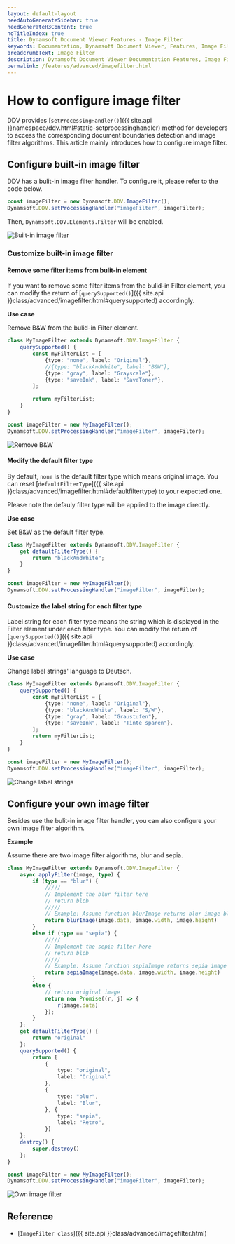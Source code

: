 ```yaml
---
layout: default-layout
needAutoGenerateSidebar: true
needGenerateH3Content: true
noTitleIndex: true
title: Dynamsoft Document Viewer Features - Image Filter
keywords: Documentation, Dynamsoft Document Viewer, Features, Image Filter
breadcrumbText: Image Filter
description: Dynamsoft Document Viewer Documentation Features, Image Filter
permalink: /features/advanced/imagefilter.html
---
```


# How to configure image filter

DDV provides [`setProcessingHandler()`]({{ site.api }}namespace/ddv.html#static-setprocessinghandler) method for developers to access the corresponding document boundaries detection and image filter algorithms. This article mainly introduces how to configure image filter.

## Configure built-in image filter

DDV has a bulit-in image filter handler. To configure it, please refer to the code below.

```typescript
const imageFilter = new Dynamsoft.DDV.ImageFilter();
Dynamsoft.DDV.setProcessingHandler("imageFilter", imageFilter);
```

Then, `Dynamsoft.DDV.Elements.Filter` will be enabled.

![Built-in image filter](/assets/imgs/builtinimagefilter.png)

### Customize built-in image filter 

#### Remove some filter items from bulit-in element

If you want to remove some filter items from the bulid-in Filter element, you can modify the return of [`querySupported()`]({{ site.api }}class/advanced/imagefilter.html#querysupported) accordingly.

**Use case**

Remove B&W from the bulid-in Filter element.

```typescript
class MyImageFilter extends Dynamsoft.DDV.ImageFilter {
    querySupported() {
        const myFilterList = [
            {type: "none", label: "Original"},
            //{type: "blackAndWhite", label: "B&W"},
            {type: "gray", label: "Grayscale"},
            {type: "saveInk", label: "SaveToner"},
        ];

        return myFilterList;
    }
}

const imageFilter = new MyImageFilter();
Dynamsoft.DDV.setProcessingHandler("imageFilter", imageFilter);
```

![Remove B&W](/assets/imgs/imagefilterremovebw.png)

#### Modify the default filter type

By default, `none` is the default filter type which means original image. You can reset [`defaultFilterType`]({{ site.api }}class/advanced/imagefilter.html#defaultfiltertype) to your expected one. 

Please note the defauly filter type will be applied to the image directly.

**Use case**

Set B&W as the default filter type.

```typescript
class MyImageFilter extends Dynamsoft.DDV.ImageFilter {
    get defaultFilterType() {
        return "blackAndWhite";
    }
}

const imageFilter = new MyImageFilter();
Dynamsoft.DDV.setProcessingHandler("imageFilter", imageFilter);
```

#### Customize the label string for each filter type

Label string for each filter type means the string which is displayed in the Filter element under each filter type. You can modify the return of [`querySupported()`]({{ site.api }}class/advanced/imagefilter.html#querysupported) accordingly.

**Use case**

Change label strings' language to Deutsch.

```typescript
class MyImageFilter extends Dynamsoft.DDV.ImageFilter {
    querySupported() {
        const myFilterList = [
            {type: "none", label: "Original"},
            {type: "blackAndWhite", label: "S/W"},
            {type: "gray", label: "Graustufen"},
            {type: "saveInk", label: "Tinte sparen"},
        ];
        return myFilterList;
    }
}

const imageFilter = new MyImageFilter();
Dynamsoft.DDV.setProcessingHandler("imageFilter", imageFilter);
```

![Change label strings](/assets/imgs/imagefilterchangelabel.png)

## Configure your own image filter

Besides use the bulit-in image filter handler, you can also configure your own image filter algorithm.

**Example**

Assume there are two image filter algorithms, blur and sepia.

```typescript
class MyImageFilter extends Dynamsoft.DDV.ImageFilter {
    async applyFilter(image, type) {
        if (type == "blur") {
            ///// 
            // Implement the blur filter here
            // return blob
            /////
            // Example: Assume function blurImage returns blur image blob
            return blurImage(image.data, image.width, image.height)
        }
        else if (type == "sepia") {
            ///// 
            // Implement the sepia filter here
            // return blob
            /////
            // Example: Assume function sepiaImage returns sepia image blob
            return sepiaImage(image.data, image.width, image.height)
        }
        else { 
            // return original image
            return new Promise((r, j) => {
                r(image.data)
            });
        }
    };
    get defaultFilterType() {
        return "original"
    };
    querySupported() {
        return [
            {
                type: "original",
                label: "Original"
            },
            {
                type: "blur",
                label: "Blur",
            }, {
                type: "sepia",
                label: "Retro",
            }]
    };
    destroy() {
        super.destroy()
    };
}

const imageFilter = new MyImageFilter();
Dynamsoft.DDV.setProcessingHandler("imageFilter", imageFilter);
```

![Own image filter](/assets/imgs/ownimagefilter.png)

## Reference

- [`ImageFilter class`]({{ site.api }}class/advanced/imagefilter.html)